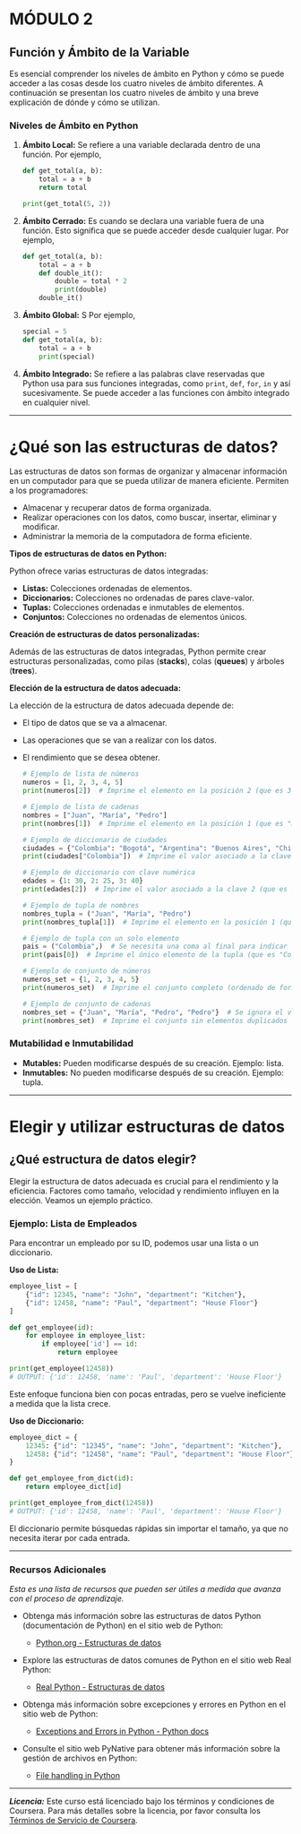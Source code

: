# MÓDULO 2

## Función y Ámbito de la Variable

Es esencial comprender los niveles de ámbito en Python y cómo se puede acceder a las cosas desde los cuatro niveles de ámbito diferentes. A continuación se presentan los cuatro niveles de ámbito y una breve explicación de dónde y cómo se utilizan.

### Niveles de Ámbito en Python

1. **Ámbito Local:** Se refiere a una variable declarada dentro de una función. Por ejemplo,
    ```py
    def get_total(a, b):
        total = a + b
        return total

    print(get_total(5, 2))
    ```

2. **Ámbito Cerrado:** Es cuando se declara una variable fuera de una función. Esto significa que se puede acceder desde cualquier lugar. Por ejemplo,
    ```py
    def get_total(a, b):
        total = a + b
        def double_it():
            double = total * 2
            print(double)
        double_it()
    ```

3. **Ámbito Global:** S Por ejemplo,
    ```py
    special = 5
    def get_total(a, b):
        total = a + b
        print(special)
    ```

4. **Ámbito Integrado:** Se refiere a las palabras clave reservadas que Python usa para sus funciones integradas, como `print`, `def`, `for`, `in` y así sucesivamente.  Se puede acceder a las funciones con ámbito integrado en cualquier nivel.

---

# ¿Qué son las estructuras de datos?

Las estructuras de datos son formas de organizar y almacenar información en un computador para que se pueda utilizar de manera eficiente. Permiten a los programadores:

* Almacenar y recuperar datos de forma organizada.
* Realizar operaciones con los datos, como buscar, insertar, eliminar y modificar.
* Administrar la memoria de la computadora de forma eficiente.

**Tipos de estructuras de datos en Python:**

Python ofrece varias estructuras de datos integradas:

* **Listas:** Colecciones ordenadas de elementos.
* **Diccionarios:** Colecciones no ordenadas de pares clave-valor.
* **Tuplas:** Colecciones ordenadas e inmutables de elementos.
* **Conjuntos:** Colecciones no ordenadas de elementos únicos.

**Creación de estructuras de datos personalizadas:**

Además de las estructuras de datos integradas, Python permite crear estructuras personalizadas, como pilas (**stacks**), colas (**queues**) y árboles (**trees**).

**Elección de la estructura de datos adecuada:**

La elección de la estructura de datos adecuada depende de:

* El tipo de datos que se va a almacenar.
* Las operaciones que se van a realizar con los datos.
* El rendimiento que se desea obtener.

    ```py
    # Ejemplo de lista de números
    numeros = [1, 2, 3, 4, 5]
    print(numeros[2])  # Imprime el elemento en la posición 2 (que es 3)

    # Ejemplo de lista de cadenas
    nombres = ["Juan", "María", "Pedro"]
    print(nombres[1])  # Imprime el elemento en la posición 1 (que es "María")

    # Ejemplo de diccionario de ciudades
    ciudades = {"Colombia": "Bogotá", "Argentina": "Buenos Aires", "Chile": "Santiago"}
    print(ciudades["Colombia"])  # Imprime el valor asociado a la clave "Colombia" (que es "Bogotá")

    # Ejemplo de diccionario con clave numérica
    edades = {1: 30, 2: 25, 3: 40}
    print(edades[2])  # Imprime el valor asociado a la clave 2 (que es 25)

    # Ejemplo de tupla de nombres
    nombres_tupla = ("Juan", "María", "Pedro")
    print(nombres_tupla[1])  # Imprime el elemento en la posición 1 (que es "María")

    # Ejemplo de tupla con un solo elemento
    pais = ("Colombia",)  # Se necesita una coma al final para indicar que es una tupla
    print(pais[0])  # Imprime el único elemento de la tupla (que es "Colombia")

    # Ejemplo de conjunto de números
    numeros_set = {1, 2, 3, 4, 5}
    print(numeros_set)  # Imprime el conjunto completo (ordenado de forma aleatoria)

    # Ejemplo de conjunto de cadenas
    nombres_set = {"Juan", "María", "Pedro", "Pedro"}  # Se ignora el valor repetido "Pedro"
    print(nombres_set)  # Imprime el conjunto sin elementos duplicados (ordenado de forma aleatoria)
    ```

### Mutabilidad e Inmutabilidad

- **Mutables:** Pueden modificarse después de su creación. Ejemplo: lista.
- **Inmutables:** No pueden modificarse después de su creación. Ejemplo: tupla.

---

# Elegir y utilizar estructuras de datos   

## ¿Qué estructura de datos elegir?

Elegir la estructura de datos adecuada es crucial para el rendimiento y la eficiencia. Factores como tamaño, velocidad y rendimiento influyen en la elección. Veamos un ejemplo práctico.

### Ejemplo: Lista de Empleados

Para encontrar un empleado por su ID, podemos usar una lista o un diccionario.

**Uso de Lista:**
```py
employee_list = [
    {"id": 12345, "name": "John", "department": "Kitchen"},
    {"id": 12458, "name": "Paul", "department": "House Floor"}
]

def get_employee(id):
    for employee in employee_list:
        if employee['id'] == id:
            return employee

print(get_employee(12458))
# OUTPUT: {'id': 12458, 'name': 'Paul', 'department': 'House Floor'}
```

Este enfoque funciona bien con pocas entradas, pero se vuelve ineficiente a medida que la lista crece.

**Uso de Diccionario:**
```py
employee_dict = {
    12345: {"id": "12345", "name": "John", "department": "Kitchen"},
    12458: {"id": "12458", "name": "Paul", "department": "House Floor"}
}

def get_employee_from_dict(id):
    return employee_dict[id]

print(get_employee_from_dict(12458))
# OUTPUT: {'id': 12458, 'name': 'Paul', 'department': 'House Floor'}
```
El diccionario permite búsquedas rápidas sin importar el tamaño, ya que no necesita iterar por cada entrada.

---

### Recursos Adicionales

_Esta es una lista de recursos que pueden ser útiles a medida que avanza con el proceso de aprendizaje._ 

- Obtenga más información sobre las estructuras de datos Python (documentación de Python) en el sitio web de Python:
    * [Python.org - Estructuras de datos](https://docs.python.org/3/tutorial/datastructures.html)
- Explore las estructuras de datos comunes de Python en el sitio web Real Python:
    * [Real Python - Estructuras de datos](https://realpython.com/python-data-structures/)

- Obtenga más información sobre excepciones y errores en Python en el sitio web de Python:
    * [Exceptions and Errors in Python - Python docs](https://docs.python.org/3/library/exceptions.html)
    
- Consulte el sitio web PyNative para obtener más información sobre la gestión de archivos en Python:
    * [File handling in Python](https://pynative.com/python/file-handling/)


---

**_Licencia:_**
Este curso está licenciado bajo los términos y condiciones de Coursera. Para más detalles sobre la licencia, por favor consulta los [Términos de Servicio de Coursera](https://www.coursera.org/about/terms).